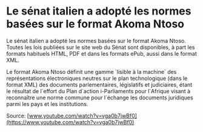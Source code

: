 # Le sénat italien a adopté les normes basées sur le format Akoma Ntoso

Le sénat italien a adopté les normes basées sur le format Akoma Ntoso. Toutes les lois publiées sur le site web du Sénat sont disponibles, à part les formats habituels HTML, PDF et dans les formats ePub, aussi dans le format XML.

Le format Akoma Ntoso définit une gamme ´lisible à la machine´ des représentations électroniques neutres sur le plan technologique (dans le format XML) des documents parlementaires, législatifs et judiciaires, étant le résultat de l´effort du Plan d´action i-Parliaments pour l´Afrique visant à reconnaître une norme commune pour l´échange les documents juridiques parmi les pays et les institutions.

Source: [www.youtube.com/watch?v=vga0b7jwBf0](https://www.youtube.com/watch?v=vga0b7jwBf0)
